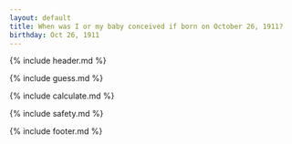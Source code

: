 ```yaml
---
layout: default
title: When was I or my baby conceived if born on October 26, 1911?
birthday: Oct 26, 1911
---
```


{% include header.md %}

{% include guess.md %}

{% include calculate.md %}

{% include safety.md %}

{% include footer.md %}



